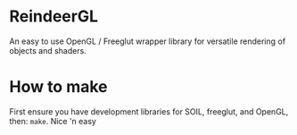 ReindeerGL
==========
An easy to use OpenGL / Freeglut wrapper library for versatile rendering of objects and shaders.

How to make
===========
First ensure you have development libraries for SOIL, freeglut, and OpenGL, then:
`make`.
Nice 'n easy
